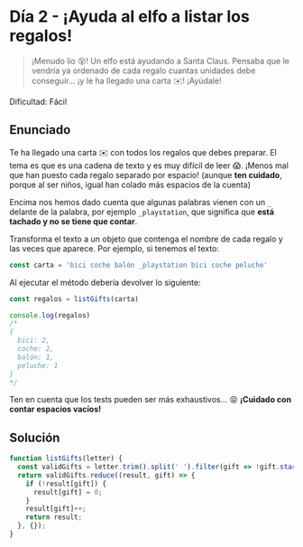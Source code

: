 # Día 2 - ¡Ayuda al elfo a listar los regalos!

> ¡Menudo lío 😵! Un elfo está ayudando a Santa Claus. Pensaba que le vendría ya ordenado de cada regalo cuantas unidades debe conseguir... ¡y le ha llegado una carta ✉️! ¡Ayúdale!

Dificultad: Fácil

## Enunciado

Te ha llegado una carta ✉️ con todos los regalos que debes preparar. El tema es que es una cadena de texto y es muy difícil de leer 😱. ¡Menos mal que han puesto cada regalo separado por espacio! (aunque **ten cuidado**, porque al ser niños, igual han colado más espacios de la cuenta)

Encima nos hemos dado cuenta que algunas palabras vienen con un `_` delante de la palabra, por ejemplo `_playstation`, que significa que **está tachado y no se tiene que contar**.

Transforma el texto a un objeto que contenga el nombre de cada regalo y las veces que aparece. Por ejemplo, si tenemos el texto:

```js
const carta = 'bici coche balón _playstation bici coche peluche'
```

Al ejecutar el método debería devolver lo siguiente:

```js
const regalos = listGifts(carta)

console.log(regalos)
/*
{
  bici: 2,
  coche: 2,
  balón: 1,
  peluche: 1
}
*/
```

Ten en cuenta que los tests pueden ser más exhaustivos... 😝 **¡Cuidado con contar espacios vacíos!**


## Solución

```js
function listGifts(letter) {
  const validGifts = letter.trim().split(' ').filter(gift => !gift.startsWith('_'))
  return validGifts.reduce((result, gift) => {
    if (!result[gift]) {
      result[gift] = 0;
    }
    result[gift]++;
    return result;
  }, {});
}

```

